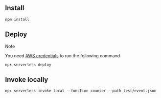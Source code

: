 ## Install
`npm install`

## Deploy
> [!NOTE]
> You need [AWS credentials](https://www.serverless.com/framework/docs/providers/aws/guide/credentials) to run the following command

`npx serverless deploy`

## Invoke locally
`npx serverless invoke local --function counter --path test/event.json`
